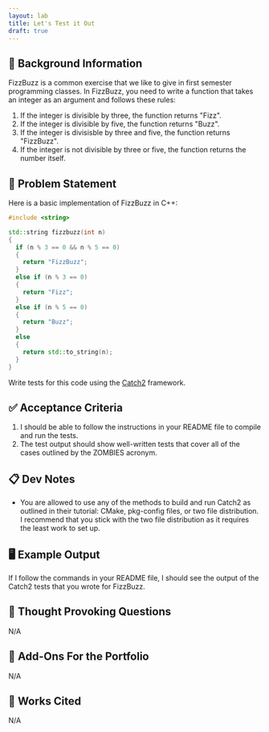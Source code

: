 ```yaml
---
layout: lab
title: Let's Test it Out
draft: true
---
```


## 🔖 Background Information

FizzBuzz is a common exercise that we like to give in first semester programming classes. In FizzBuzz, you need to write a function that takes an integer as an argument and follows these rules:

1. If the integer is divisible by three, the function returns "Fizz".
2. If the integer is divisible by five, the function returns "Buzz".
3. If the integer is divisisble by three and five, the function returns "FizzBuzz".
4. If the integer is not divisible by three or five, the function returns the number itself.

## 🎯 Problem Statement

Here is a basic implementation of FizzBuzz in C++:

```cpp
#include <string>

std::string fizzbuzz(int n)
{
  if (n % 3 == 0 && n % 5 == 0)
  {
    return "FizzBuzz";
  }
  else if (n % 3 == 0)
  {
    return "Fizz";
  }
  else if (n % 5 == 0)
  {
    return "Buzz";
  }
  else
  {
    return std::to_string(n);
  }
}
```

Write tests for this code using the [Catch2](https://github.com/catchorg/Catch2) framework.

## ✅ Acceptance Criteria

1. I should be able to follow the instructions in your README file to compile and run the tests.
2. The test output should show well-written tests that cover all of the cases outlined by the ZOMBIES acronym.

## 📋 Dev Notes

* You are allowed to use any of the methods to build and run Catch2 as outlined in their tutorial: CMake, pkg-config files, or two file distribution. I recommend that you stick with the two file distribution as it requires the least work to set up.

## 🖥️ Example Output

If I follow the commands in your README file, I should see the output of the Catch2 tests that you wrote for FizzBuzz.

## 📝 Thought Provoking Questions

N/A

## 💼 Add-Ons For the Portfolio

N/A

## 📘 Works Cited

N/A
